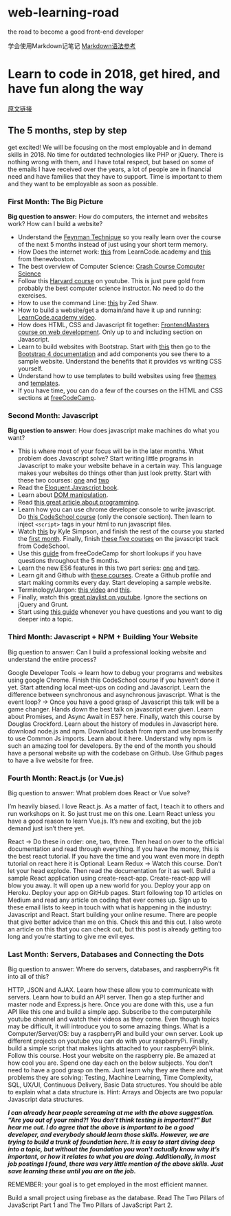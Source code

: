 # web-learning-road

the road to become a good front-end developer

学会使用Markdown记笔记
[Markdown语法参考](https://www.zybuluo.com/techird/note/46064)

# Learn to code in 2018, get hired, and have fun along the way

[原文链接](https://hackernoon.com/learn-to-code-in-2018-get-hired-and-have-fun-along-the-way-b338247eed6a)

## The 5 months, step by step

get excited!
We will be focusing on the most employable and in demand skills in 2018. No time for outdated technologies like PHP or jQuery. There is nothing wrong with them, and I have total respect, but based on some of the emails I have received over the years, a lot of people are in financial need and have families that they have to support. Time is important to them and they want to be employable as soon as possible.

### First Month: The Big Picture

**Big question to answer:** How do computers, the internet and websites work? How can I build a website?

* Understand the [Feynman Technique](https://medium.com/taking-note/learning-from-the-feynman-technique-5373014ad230) so you really learn over the course of the next 5 months instead of just using your short term memory.
* How Does the internet work: [this](https://www.youtube.com/watch?v=e4S8zfLdLgQ&feature=youtu.be&list=PLoYCgNOIyGAB_8_iq1cL8MVeun7cB6eNc) from LearnCode.academy and [this](https://www.youtube.com/playlist?list=PL6gx4Cwl9DGBpuvPW0aHa7mKdn_k9SPKO) from thenewboston.
* The best overview of Computer Science: [Crash Course Computer Science](https://www.youtube.com/playlist?list=PLME-KWdxI8dcaHSzzRsNuOLXtM2Ep_C7a)
* Follow this [Harvard course](https://www.youtube.com/watch?v=y62zj9ozPOM&list=PLhQjrBD2T3828ZVcVzEIhsHVgjANGZveu) on youtube. This is just pure gold from probably the best computer science instructor. No need to do the exercises.
* How to use the command Line: [this](https://learnpythonthehardway.org/book/appendixa.html) by Zed Shaw.
* How to build a website/get a domain/and have it up and running: [LearnCode.academy video](https://www.youtube.com/watch?v=tq7dqdHCc7U&feature=youtu.be&list=PLoYCgNOIyGAB_8_iq1cL8MVeun7cB6eNc).
* How does HTML, CSS and Javascript fit together: [FrontendMasters course on web development](https://frontendmasters.com/courses/web-development/?u=a7359ff0e18cf1c378d554df4893bf4368a6d33b). Only up to and including section on Javascript.
* Learn to build websites with Bootstrap. Start with [this](https://www.youtube.com/watch?v=no-Ntkc836w) then go to the [Bootstrap 4 documentation](https://v4-alpha.getbootstrap.com/getting-started/introduction/) and add components you see there to a sample website. Understand the benefits that it provides vs writing CSS yourself.
* Understand how to use templates to build websites using free [themes](https://pikock.github.io/bootstrap-magic/) and [templates](http://mashup-template.com/).
* If you have time, you can do a few of the courses on the HTML and CSS sections at [freeCodeCamp](https://www.freecodecamp.com/).


### Second Month: Javascript

**Big question to answer:** How does javascript make machines do what you want?

* This is where most of your focus will be in the later months. What problem does Javascript solve? Start writing little programs in Javascript to make your website behave in a certain way. This language makes your websites do things other than just look pretty. Start with these two courses: [one](http://javascript.info/) and [two](https://www.codecademy.com/learn/learn-javascript)
* Read the [Eloquent Javascript book](http://eloquentjavascript.net/).
* Learn about [DOM manipulation](https://www.w3schools.com/js/js_htmldom.asp).
* Read [this great article about programming](https://medium.freecodecamp.org/a-gentler-introduction-to-programming-1f57383a1b2c).
* Learn how you can use chrome developer console to write javascript. Do [this CodeSchool course](https://www.codeschool.com/courses/discover-devtools) (only the console section). Then learn to inject `<script>` tags in your html to run javascript files.
* Watch [this](https://frontendmasters.com/courses/javascript-basics/) by Kyle Simpson, and finish the rest of the course you started the [first month](https://frontendmasters.com/courses/web-development/). Finally, finish [these five courses](https://www.codeschool.com/learn/javascript) on the javascript track from CodeSchool.
* Use this [guide](https://guide.freecodecamp.org/) from freeCodeCamp for short lookups if you have questions throughout the 5 months.
* Learn the new ES6 features in this two part series: [one](https://www.youtube.com/watch?v=AfWYO8t7ed4) and [two](https://www.youtube.com/watch?v=LmL0Gh193M0).
* Learn git and Github with [these courses](https://www.codeschool.com/learn/git). Create a Github profile and start making commits every day. Start developing a sample website.
* Terminology/Jargon: [this video](https://www.youtube.com/watch?v=sBzRwzY7G-k) and [this](http://jargon.js.org/).
* Finally, watch this [great playlist on youtube](https://www.youtube.com/watch?v=3JluqTojuME&list=PLoYCgNOIyGAB_8_iq1cL8MVeun7cB6eNc). Ignore the sections on jQuery and Grunt.
* Start using [this guide](https://frontendmasters.com/books/front-end-handbook/2017/) whenever you have questions and you want to dig deeper into a topic.

### Third Month: Javascript + NPM + Building Your Website

Big question to answer: Can I build a professional looking website and understand the entire process?

Google Developer Tools → learn how to debug your programs and websites using google Chrome. Finish this CodeSchool course if you haven’t done it yet.
Start attending local meet-ups on coding and Javascript.
Learn the difference between synchronous and asynchronous javascript.
What is the event loop? → Once you have a good grasp of Javascript this talk will be a game changer. Hands down the best talk on javascript ever given.
Learn about Promises, and Async Await in ES7 here.
Finally, watch this course by Douglas Crockford.
Learn about the history of modules in Javascript here.
download node.js and npm. Download lodash from npm and use browserify to use Common Js imports. Learn about it here. Understand why npm is such an amazing tool for developers.
By the end of the month you should have a personal website up with the codebase on Github. Use Github pages to have a live website for free.
### Fourth Month: React.js (or Vue.js)
Big question to answer: What problem does React or Vue solve?

I’m heavily biased. I love React.js. As a matter of fact, I teach it to others and run workshops on it. So just trust me on this one. Learn React unless you have a good reason to learn Vue.js. It’s new and exciting, but the job demand just isn’t there yet.

React → Do these in order: one, two, three. Then head on over to the official documentation and read through everything. If you have the money, this is the best react tutorial.
If you have the time and you want even more in depth tutorial on react here it is
Optional: Learn Redux → Watch this course. Don’t let your head explode. Then read the documentation for it as well.
Build a sample React application using create-react-app. Create-react-app will blow you away. It will open up a new world for you.
Deploy your app on Heroku.
Deploy your app on GitHub pages.
Start following top 10 articles on Medium and read any article on coding that ever comes up. Sign up to these email lists to keep in touch with what is happening in the industry: Javascript and React.
Start building your online resume. There are people that give better advice than me on this. Check this and this out. I also wrote an article on this that you can check out, but this post is already getting too long and you’re starting to give me evil eyes.
### Last Month: Servers, Databases and Connecting the Dots
Big question to answer: Where do servers, databases, and raspberryPis fit into all of this?

HTTP, JSON and AJAX. Learn how these allow you to communicate with servers.
Learn how to build an API server. Then go a step further and master node and Express.js here.
Once you are done with this, use a fun API like this one and build a simple app.
Subscribe to the computerphile youtube channel and watch their videos as they come. Even though topics may be difficult, it will introduce you to some amazing things.
What is a Computer/Server/OS: buy a raspberryPi and build your own server. Look up different projects on youtube you can do with your raspberryPi. Finally, build a simple script that makes lights attached to your raspberryPi blink. Follow this course. Host your website on the raspberry pie. Be amazed at how cool you are.
Spend one day each on the below subjects. You don’t need to have a good grasp on them. Just learn why they are there and what problems they are solving: Testing, Machine Learning, Time Complexity, SQL, UX/UI, Continuous Delivery, Basic Data structures. You should be able to explain what a data structure is. Hint: Arrays and Objects are two popular Javascript data structures.

***I can already hear people screaming at me with the above suggestion. “Are you out of your mind?! You don’t think testing is important?” But hear me out. I do agree that the above is important to be a good developer, and everybody should learn those skills. However, we are trying to build a trunk of foundation here. It is easy to start diving deep into a topic, but without the foundation you won’t actually know why it’s important, or how it relates to what you are doing. Additionally, in most job postings I found, there was very little mention of the above skills. Just save learning these until you are on the job.***

REMEMBER: your goal is to get employed in the most efficient manner.

Build a small project using firebase as the database.
Read The Two Pillars of JavaScript Part 1 and The Two Pillars of JavaScript Part 2.
